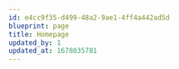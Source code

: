 ```yaml
---
id: e4cc9f35-d499-48a2-9ae1-4ff4a442ad5d
blueprint: page
title: Homepage
updated_by: 1
updated_at: 1678035781
---
```

